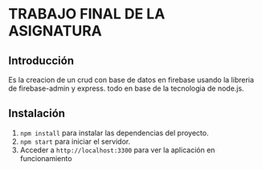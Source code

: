 # TRABAJO FINAL DE LA ASIGNATURA
## Introducción     
Es la creacion de un crud con base de datos en firebase usando la libreria de firebase-admin y express. todo en base de  la tecnologia de node.js.
## Instalación
1. ``npm install`` para instalar las dependencias del proyecto.
2. ``npm start`` para iniciar el servidor.
3. Acceder a ``http://localhost:3300`` para ver la aplicación en funcionamiento